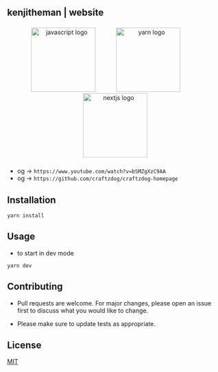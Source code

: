 <h2 align="left">kenjitheman | website</h2>

###

<div align="center">
  <img src="https://cdn.jsdelivr.net/gh/devicons/devicon/icons/javascript/javascript-plain.svg" height="150" alt="javascript logo"  />
  <img width="40" />
  <img src="https://cdn.jsdelivr.net/gh/devicons/devicon/icons/yarn/yarn-original.svg" height="150" alt="yarn logo"  />
  <img width="40" />
  <img src="https://cdn.jsdelivr.net/gh/devicons/devicon/icons/nextjs/nextjs-original.svg" height="150" alt="nextjs logo"  />
</div>

###

- og -> `https://www.youtube.com/watch?v=bSMZgXzC9AA`
- og -> `https://github.com/craftzdog/craftzdog-homepage`

## Installation

```
yarn install
```

## Usage
- to start in dev mode
```
yarn dev
```

## Contributing

- Pull requests are welcome. For major changes, please open an issue first
to discuss what you would like to change.

- Please make sure to update tests as appropriate.

## License

[MIT](https://choosealicense.com/licenses/mit/)
